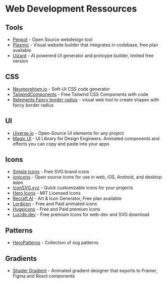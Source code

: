 # Web Development Ressources

## Tools
- [Penpot](https://penpot.app) - Open Source webdesign tool
- [Plasmic](https://www.plasmic.app) - Visual website builder that integrates in codebase, free plan available
- [Uizard](https://uizard.io) - AI powererd UI generator and protoype builder, limited free version

## CSS
- [Neumorphism.io](https://neumorphism.io/#e0e0e0) - Soft-UI CSS code generator
- [TailwindComponents](https://tailwindcomponents.com) - Free Tailwind CSS Components with code
- [9elements Fancy border radius](https://9elements.github.io/fancy-border-radius/) - visual web tool to create shapes with fancy border radius

## UI
- [Uiverse.io](https://uiverse.io) - Open-Source UI elements for any project
- [Magic UI](https://github.com/magicuidesign/magicui) - UI Library for Design Engineers. Animated components and effects you can copy and paste into your apps

## Icons
- [Simple Icons](https://simpleicons.org/) - Free SVG brand icons
- [ionicons](https://ionic.io/ionicons) - Open source icons for use in web, iOS, Android, and desktop apps
- [IconSVG.xyz](https://iconsvg.xyz/) - Quick customizable icons for your projects
- [Hero Icons](https://heroicons.com/) - MIT Licensed Icons
- [Recraft.AI](https://www.recraft.ai/community) - Art & Icon Generator, Free plan available
- [Lordicon](https://lordicon.com) - Free and Paid animated icons
- [Hugeicons](https://hugeicons.com) - Free and Paid premium icons
- [Lucide.dev](https://lucide.dev) - Free premium Icons for web-dev and SVG download

## Patterns
- [HeroPatterns](https://heropatterns.com/) - Collection of svg patterns

## Gradients
- [Shader Gradient](https://www.shadergradient.co) - Animated gradient designer that exports to Framer, Figma and React components

